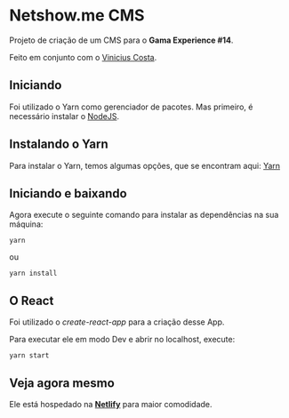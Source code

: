 # Netshow.me CMS
Projeto de criação de um CMS para o **Gama Experience #14**.

Feito em conjunto com o [Vinicius Costa](https://github.com/viniciuscosta89).

## Iniciando
Foi utilizado o Yarn como gerenciador de pacotes.
Mas primeiro, é necessário instalar o [NodeJS](https://nodejs.org/).

## Instalando o Yarn
Para instalar o Yarn, temos algumas opções, que se encontram aqui: [Yarn](https://yarnpkg.com/)

## Iniciando e baixando
Agora execute o seguinte comando para instalar as dependências na sua máquina:
```
yarn
```
ou
```
yarn install
```

## O React
Foi utilizado o *create-react-app* para a criação desse App.

Para executar ele em modo Dev e abrir no localhost, execute:
```
yarn start
```

## Veja agora mesmo
Ele está hospedado na [**Netlify**](https://netshowme-cms.netlify.com/) para maior comodidade.
